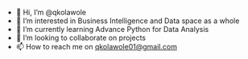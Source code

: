 - 👋 Hi, I’m @qkolawole
- 👀 I’m interested in Business Intelligence and Data space as a whole
- 🌱 I’m currently learning Advance Python for Data Analysis
- 💞️ I’m looking to collaborate on projects
- 📫 How to reach me on qkolawole01@gmail.com

<!---
qkolawole/qkolawole is a ✨ special ✨ repository because its `README.md` (this file) appears on your GitHub profile.
You can click the Preview link to take a look at your changes.
--->
